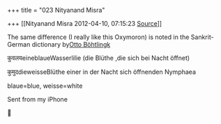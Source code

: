 +++
title = "023 Nityanand Misra"

+++
[[Nityanand Misra	2012-04-10, 07:15:23 [Source](https://groups.google.com/g/samskrita/c/ii5_VHBuT5A)]]



The same difference (I really like this Oxymoron) is noted in the Sankrit-German dictionary by[Otto Böhtlingk](http://en.wikipedia.org/wiki/Otto_von_B%C3%B6htlingk)



कुवलयeineblaueWasserlilie (die Blüthe ,die sich bei Nacht öffnet)

  

कुमुदdieweisseBlüthe einer in der Nacht sich öffnenden Nymphaea



blaue=blue, weisse=white

  
Sent from my iPhone



